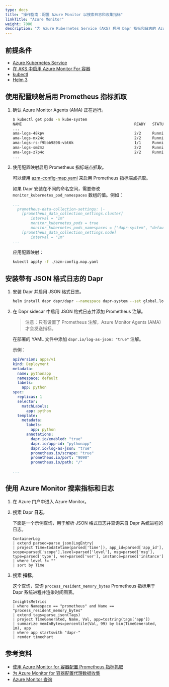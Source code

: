 ```yaml
---
type: docs
title: "操作指南：配置 Azure Monitor 以搜索日志和收集指标"
linkTitle: "Azure Monitor"
weight: 7000
description: "为 Azure Kubernetes Service (AKS) 启用 Dapr 指标和日志的 Azure Monitor"
---
```


## 前提条件

- [Azure Kubernetes Service](https://docs.microsoft.com/azure/aks/)
- [在 AKS 中启用 Azure Monitor For 容器](https://docs.microsoft.com/azure/azure-monitor/insights/container-insights-overview)
- [kubectl](https://kubernetes.io/docs/tasks/tools/)
- [Helm 3](https://helm.sh/)

## 使用配置映射启用 Prometheus 指标抓取

1. 确认 Azure Monitor Agents (AMA) 正在运行。

   ```bash
   $ kubectl get pods -n kube-system
   NAME                                                  READY   STATUS    RESTARTS   AGE
   ...
   ama-logs-48kpv                                        2/2     Running   0          2d13h
   ama-logs-mx24c                                        2/2     Running   0          2d13h
   ama-logs-rs-f9bbb9898-vbt6k                           1/1     Running   0          30h
   ama-logs-sm2mz                                        2/2     Running   0          2d13h
   ama-logs-z7p4c                                        2/2     Running   0          2d13h
   ...
   ```

1. 使用配置映射启用 Prometheus 指标端点抓取。

   可以使用 [azm-config-map.yaml](/docs/azm-config-map.yaml) 来启用 Prometheus 指标端点抓取。

   如果 Dapr 安装在不同的命名空间，需要修改 `monitor_kubernetes_pod_namespaces` 数组的值。例如：

   ```yaml
   ...
     prometheus-data-collection-settings: |-
       [prometheus_data_collection_settings.cluster]
           interval = "1m"
           monitor_kubernetes_pods = true
           monitor_kubernetes_pods_namespaces = ["dapr-system", "default"]
       [prometheus_data_collection_settings.node]
           interval = "1m"
   ...
   ```

   应用配置映射：

   ```bash
   kubectl apply -f ./azm-config.map.yaml
   ```

## 安装带有 JSON 格式日志的 Dapr

1. 安装 Dapr 并启用 JSON 格式日志。

   ```bash
   helm install dapr dapr/dapr --namespace dapr-system --set global.logAsJson=true
   ```

1. 在 Dapr sidecar 中启用 JSON 格式日志并添加 Prometheus 注解。

   > 注意：只有设置了 Prometheus 注解，Azure Monitor Agents (AMA) 才会发送指标。

   在部署的 YAML 文件中添加 `dapr.io/log-as-json: "true"` 注解。

   示例：

   ```yaml
   apiVersion: apps/v1
   kind: Deployment
   metadata:
     name: pythonapp
     namespace: default
     labels:
       app: python
   spec:
     replicas: 1
     selector:
       matchLabels:
         app: python
     template:
       metadata:
         labels:
           app: python
         annotations:
           dapr.io/enabled: "true"
           dapr.io/app-id: "pythonapp"
           dapr.io/log-as-json: "true"
           prometheus.io/scrape: "true"
           prometheus.io/port: "9090"
           prometheus.io/path: "/"
   
   ...
   ```

## 使用 Azure Monitor 搜索指标和日志

1. 在 Azure 门户中进入 Azure Monitor。

1. 搜索 Dapr **日志**。

   下面是一个示例查询，用于解析 JSON 格式日志并查询来自 Dapr 系统进程的日志。

   ```
   ContainerLog
   | extend parsed=parse_json(LogEntry)
   | project Time=todatetime(parsed['time']), app_id=parsed['app_id'], scope=parsed['scope'],level=parsed['level'], msg=parsed['msg'], type=parsed['type'], ver=parsed['ver'], instance=parsed['instance']
   | where level != ""
   | sort by Time
   ```

1. 搜索 **指标**。

   这个查询，查询 `process_resident_memory_bytes` Prometheus 指标用于 Dapr 系统进程并渲染时间图表。

   ```
   InsightsMetrics
   | where Namespace == "prometheus" and Name == "process_resident_memory_bytes"
   | extend tags=parse_json(Tags)
   | project TimeGenerated, Name, Val, app=tostring(tags['app'])
   | summarize memInBytes=percentile(Val, 99) by bin(TimeGenerated, 1m), app
   | where app startswith "dapr-"
   | render timechart
   ```

## 参考资料

- [使用 Azure Monitor for 容器配置 Prometheus 指标抓取](https://docs.microsoft.com/azure/azure-monitor/insights/container-insights-prometheus-integration)
- [为 Azure Monitor for 容器配置代理数据收集](https://docs.microsoft.com/azure/azure-monitor/insights/container-insights-agent-config)
- [Azure Monitor 查询](https://docs.microsoft.com/azure/azure-monitor/log-query/query-language)